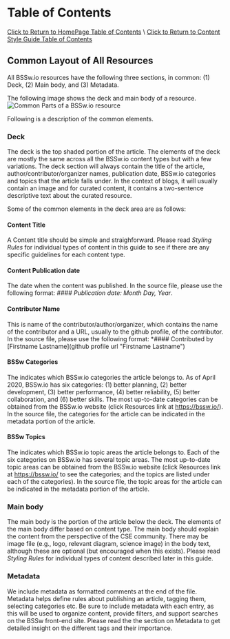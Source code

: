 
Table of Contents
===============================
[Click to Return to HomePage Table of Contents](../README.md) \\
[Click to Return to Content Style Guide Table of Contents](../ContentStyleGuide.md)

## Common Layout of All Resources

All BSSw.io resources have the following three sections, in common: (1) Deck, (2) Main body, and (3) Metadata. 


The following image shows the deck and main body of a resource. ![Common Parts of a BSSw.io resource](https://github.com/betterscientificsoftware/images/blob/master/documentation-common-elements-small.jpg)

Following is a description of the common elements.

### Deck
The deck is the top shaded portion of the article. The elements of the deck are mostly the same across all the BSSw.io content types but with a few variations. The deck section will always contain the title of the article, author/contributor/organizer names, publication date, BSSw.io categories and topics that the article falls under. In the context of blogs, it will usually contain an image and for curated content, it contains a two-sentence descriptive text about the curated resource.

Some of the common elements in the deck area are as follows:

#### Content Title
A Content title should be simple and straighforward. Please read *Styling Rules* for individual types of content in this guide to see if there are any specific guidelines for each content type.

#### Content Publication date
The date when the content was published. In the source file, please use the following format: *#### Publication date: Month Day, Year*. 

#### Contributor Name
This is name of the contributor/author/organizer, which contains the name of the contributor and a URL, usually to the github profile, of the contributor. In the source file, please use the following format: *#### Contributed by [Firstname Lastname](github profile url "Firstname Lastname")

#### BSSw Categories
The indicates which BSSw.io categories the article belongs to. As of April 2020, BSSw.io has six categories: (1) better planning, (2) better development, (3) better performance, (4) better reliability, (5) better collaboration, and (6) better skills. The most up-to-date categories can be obtained from the BSSw.io website (click Resources link at https://bssw.io/). In the source file, the categories for the article can be indicated in the metadata portion of the article. 

#### BSSw Topics
The indicates which BSSw.io topic areas the article belongs to. Each of the six categories on BSSw.io has several topic areas.  The most up-to-date topic areas can be obtained from the BSSw.io website (click Resources link at https://bssw.io/  to see the categories; and the topics are listed under each of the categories). In the source file, the topic areas for the article can be indicated in the metadata portion of the article. 

### Main body
The main body is the portion of the article below the deck.  The elements of the main body differ based on content type. 
The main body should explain the content from the perspective of the CSE community. There may be image file (e.g., logo, relevant diagram, science image) in the body text, although these are optional (but encouraged when this exists). Please read *Styling Rules* for individual types of content described later in this guide.

### Metadata
We include metadata as formatted comments at the end of the file. Metadata helps define rules about publishing an article, tagging them, selecting categories etc. Be sure to include metadata with each entry, as this will be used to organize content, provide filters, and support searches on the BSSw front-end site. Please read the the section on Metadata to get detailed insight on the different tags and their importance.
